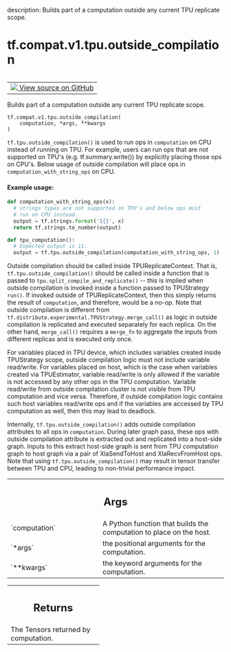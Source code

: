 description: Builds part of a computation outside any current TPU replicate scope.

<div itemscope itemtype="http://developers.google.com/ReferenceObject">
<meta itemprop="name" content="tf.compat.v1.tpu.outside_compilation" />
<meta itemprop="path" content="Stable" />
</div>

# tf.compat.v1.tpu.outside_compilation

<!-- Insert buttons and diff -->

<table class="tfo-notebook-buttons tfo-api nocontent" align="left">
<td>
  <a target="_blank" href="https://github.com/tensorflow/tensorflow/blob/r2.3/tensorflow/python/tpu/tpu.py#L683-L802">
    <img src="https://www.tensorflow.org/images/GitHub-Mark-32px.png" />
    View source on GitHub
  </a>
</td>
</table>



Builds part of a computation outside any current TPU replicate scope.

<pre class="devsite-click-to-copy prettyprint lang-py tfo-signature-link">
<code>tf.compat.v1.tpu.outside_compilation(
    computation, *args, **kwargs
)
</code></pre>



<!-- Placeholder for "Used in" -->

`tf.tpu.outside_compilation()` is used to run ops in `computation` on CPU
instead of running on TPU. For example, users can run ops that are not
supported on TPU's (e.g. tf.summary.write()) by explicitly placing those
ops on CPU's. Below usage of outside compilation will place ops in
`computation_with_string_ops` on CPU.

#### Example usage:



```python
def computation_with_string_ops(x):
  # strings types are not supported on TPU's and below ops must
  # run on CPU instead.
  output = tf.strings.format('1{}', x)
  return tf.strings.to_number(output)

def tpu_computation():
  # Expected output is 11.
  output = tf.tpu.outside_compilation(computation_with_string_ops, 1)
```

Outside compilation should be called inside TPUReplicateContext. That is,
`tf.tpu.outside_compilation()` should be called inside a function that is
passed to `tpu.split_compile_and_replicate()` -- this is implied when
outside compilation is invoked inside a function passed to TPUStrategy
`run()`. If invoked outside of TPUReplicateContext,
then this simply returns the result of `computation`, and therefore,
would be a no-op. Note that outside compilation is different from
`tf.distribute.experimental.TPUStrategy.merge_call()` as logic in
outside compilation is replicated and executed separately for each
replica. On the other hand, `merge_call()` requires a `merge_fn`
to aggregate the inputs from different replicas and is executed only
once.

For variables placed in TPU device, which includes variables created inside
TPUStrategy scope, outside compilation logic must not include variable
read/write. For variables placed on host, which is the case when variables
created via TPUEstimator, variable read/write is only allowed if the variable
is not accessed by any other ops in the TPU computation. Variable read/write
from outside compilation cluster is not visible from TPU computation and
vice versa. Therefore, if outside compilation logic contains such host
variables read/write ops and if the variables are accessed by TPU
computation as well, then this may lead to deadlock.

Internally, `tf.tpu.outside_compilation()` adds outside compilation
attributes to all ops in `computation`. During later graph pass, these
ops with outside compilation attribute is extracted out and replicated
into a host-side graph. Inputs to this extract host-side graph is sent
from TPU computation graph to host graph via a pair of XlaSendToHost and
XlaRecvFromHost ops. Note that using `tf.tpu.outside_compilation()`
may result in tensor transfer between TPU and CPU, leading to non-trivial
performance impact.

<!-- Tabular view -->
 <table class="responsive fixed orange">
<colgroup><col width="214px"><col></colgroup>
<tr><th colspan="2"><h2 class="add-link">Args</h2></th></tr>

<tr>
<td>
`computation`
</td>
<td>
A Python function that builds the computation to
place on the host.
</td>
</tr><tr>
<td>
`*args`
</td>
<td>
the positional arguments for the computation.
</td>
</tr><tr>
<td>
`**kwargs`
</td>
<td>
the keyword arguments for the computation.
</td>
</tr>
</table>



<!-- Tabular view -->
 <table class="responsive fixed orange">
<colgroup><col width="214px"><col></colgroup>
<tr><th colspan="2"><h2 class="add-link">Returns</h2></th></tr>
<tr class="alt">
<td colspan="2">
The Tensors returned by computation.
</td>
</tr>

</table>

